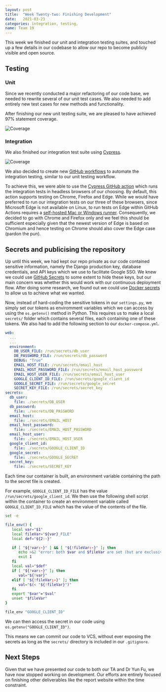 ```yaml
---
layout: post
title:  "Week Twenty-two: Finishing Development"
date:   2021-03-23
categories: integration, testing, 
name: Team 19
---
```


This week we finished our unit and integration testing suites, and touched up a few details in our codebase to allow our repo to become publicly visible and open source.

## Testing


### Unit

Since we recently conducted a major refactoring of our code base, we needed to rewrite several of our unit test cases. We also needed to add entirely new test cases for new methods and functionality.

After finishing our new unit testing suite, we are pleased to have achieved 97% statement coverage.

![Coverage](/COMP0016_2020_21_Team19/assets/coverage.png)

### Integration

We also finished our integration test suite using [Cypress](https://www.cypress.io/).

![Coverage](/COMP0016_2020_21_Team19/assets/cypress.gif)

We also decided to create new [GitHub workflows](https://github.com/features/actions) to automate the integration testing, similar to our unit testing workflow.

To achieve this, we were able to use the [Cypress GitHub action](https://github.com/cypress-io/github-action) which runs the integration tests in headless browsers of our choosing. By default, this action supports testing on Chrome, Firefox and Edge. While we would have preferred to run our integration tests on our three of these browsers, since Microsoft Edge is not available on Linux, to run tests on Edge within GitHub Actions requires a [self-hosted Mac or Windows runner](https://docs.github.com/en/actions/hosting-your-own-runners/about-self-hosted-runners). Consequently, we decided to go with Chrome and Firefox only and we feel this should be sufficient especially given that the newest version of Edge is based on Chromium and hence testing on Chrome should also cover the Edge case (pardon the pun).

## Secrets and publicising the repository

Up until this week, we had kept our repo private as our code contained sensitive information, namely the Django production key, database credentials, and API keys which we use to facilitate Google SSO.
We knew we could use [GitHub Secrets](https://docs.github.com/en/actions/reference/encrypted-secrets) to some extent to hide these keys, but our main concern was whether this would work with our continuous deployment flow.
After doing some research, we found out we could use [Docker secrets](https://docs.docker.com/engine/swarm/secrets/) to allow us to achieve what we wanted.

Now, instead of hard-coding the sensitive tokens in our `settings.py`, we simply set our tokens as enviromment variables which we can access by using the `os.getenv()` method in Python.
This requires us to make a local `secrets/` folder which contains several files, each containing one of these tokens. We also had to add the following section to our `docker-compose.yml`.

```yaml
web:
  ...
  ...
  environment:
    DB_USER_FILE: /run/secrets/db_user
    DB_PASSWORD_FILE: /run/secrets/db_password
    DEBUG: "True"
    EMAIL_HOST_FILE: /run/secrets/email_host
    EMAIL_HOST_PASSWORD_FILE: /run/secrets/email_host_password
    EMAIL_HOST_USER_FILE: /run/secrets/email_host_user
    GOOGLE_CLIENT_ID_FILE: /run/secrets/google_client_id
    GOOGLE_SECRET_FILE: /run/secrets/google_secret  
    SECRET_KEY_FILE: /run/secrets/secret_key
secrets:
  db_user:
    file: ./secrets/DB_USER
  db_password:
    file: ./secrets/DB_PASSWORD
  email_host:
    file: ./secrets/EMAIL_HOST
  email_host_password:
    file: ./secrets/EMAIL_HOST_PASSWORD
  email_host_user:
    file: ./secrets/EMAIL_HOST_USER
  google_client_id:
    file: ./secrets/GOOGLE_CLIENT_ID
  google_secret:
    file: ./secrets/GOOGLE_SECRET
  secret_key:
    file: ./secrets/SECRET_KEY
```

Each time our container is built, an environment variable containing the path to the secret file is created.

For example, `GOOGLE_CLIENT_ID_FILE` has the value `/run/secrets/google_client_id`. We then use the following shell script within the container to create an environment variable called `GOOGLE_CLIENT_ID_FILE` which has the value of the contents of the file.

```bash
set -e

file_env() {
   local var="$1"
   local fileVar="${var}_FILE"
   local def="${2:-}"

   if [ "${!var:-}" ] && [ "${!fileVar:-}" ]; then
      echo >&2 "error: both $var and $fileVar are set (but are exclusive)"
      exit 1
   fi
   local val="$def"
   if [ "${!var:-}" ]; then
      val="${!var}"
   elif [ "${!fileVar:-}" ]; then
      val="$(< "${!fileVar}")"
   fi
   export "$var"="$val"
   unset "$fileVar"
}

file_env "GOOGLE_CLIENT_ID"
```

We can then access the secret in our code using `os.getenv("GOOGLE_CLIENT_ID")`.

This means we can commit our code to VCS, without ever exposing the secrets as long as the `secrets/` directory is included in our `.gitignore`.

## Next Steps

Given that we have presented our code to both our TA and Dr Yun Fu, we have now stopped working on development. Our efforts are entirely focused on finishing other deliverables like the report website within the time constraint.